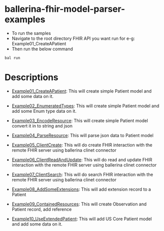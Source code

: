 # ballerina-fhir-model-parser-examples
- To run the samples
- Navigate to the root directory FHIR API you want run for e-g: Example01_CreateAPatient
- Then run the below command 

```
bal run
```

# Descriptions

- [Example01_CreateAPatient](Example01_CreateAPatient): This will create simple Patient model and add some data on it.

- [Example02_EnumeratedTypes](Example02_EnumeratedTypes): This will create simple Patient model and add some Enum type data on it.

- [Example03_EncodeResource](Example03_EncodeResource): This will create simple Patient model convert it in to string and json

- [Example04_ParseResource](Example04_ParseResource): This will parse json data to Patient model

- [Example05_ClientCreate](Example05_ClientCreate): This will do create FHIR interaction with the remote FHIR server using ballerina clinet connector

- [Example06_ClientReadAndUpdate](Example06_ClientReadAndUpdate): This will do read and update FHIR interaction with the remote FHIR server using ballerina clinet connector

- [Example07_ClientSearch](Example07_ClientSearch): This will do search FHIR interaction with the remote FHIR server using ballerina clinet connector

- [Example08_AddSomeExtensions](Example08_AddSomeExtensions): This will add extension record to a Patient

- [Example09_ContainedResources](Example09_ContainedResources): This will create Observation and Patient record, add reference 

- [Example10_UseExtendedPatient](Example10_UseExtendedPatient): This will add US Core Patient model and add some data on it.
